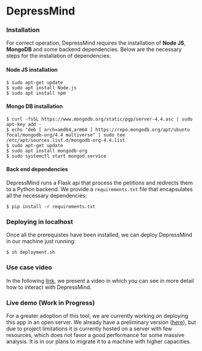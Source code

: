 # DepressMind

### Installation

For correct operation, DepressMind requires the installation of **Node JS**, **MongoDB** and some backend dependencies. Below are the necessary steps for the installation of dependencies:

#### Node JS installation
```shell
$ sudo apt-get update
$ sudo apt install Node.js
$ sudo apt install npm 
```
#### Mongo DB installation

```shell
$ curl -fsSL https://www.mongodb.org/static/pgp/server-4.4.asc | sudo apt-key add -
$ echo "deb [ arch=amd64,arm64 ] https://repo.mongodb.org/apt/ubuntu focal/mongodb-org/4.4 multiverse" | sudo tee /etc/apt/sources.list.d/mongodb-org-4.4.list
$ sudo apt-get update
$ sudo apt install mongodb-org
$ sudo systemctl start mongod.service
```

#### Back end dependencies

DepressMind runs a Flask api that process the petitions and redirects them to a Python backend. We provide a ```requirements.txt``` file that encapsulates all the necessary dependencies:

```shell
$ pip install -r requirements.txt
```

### Deploying in localhost

Once all the prerequistes have been installed, we can deploy DepressMind in our machine just running:

```
$ sh deployment.sh
```

### Use case video

In the following [link](), we present a video in which you can see in more detail how to interact with DepressMind.

### Live demo (Work in Progress)

For a greater adoption of this tool, we are currently working on deploying this app in an open server. We already have a preliminary version ([here](https://tec.citius.usc.es/mental-health-analyzer/)), but due to project limitations it is currently hosted on a server with few resources, which does not favor a good performance for some massive analysis. It is in our plans to migrate it to a machine with higher capacities.

